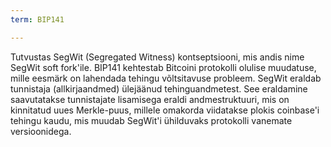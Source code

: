 ```yaml
---
term: BIP141

---
```

Tutvustas SegWit (Segregated Witness) kontseptsiooni, mis andis nime SegWit soft fork'ile. BIP141 kehtestab Bitcoini protokolli olulise muudatuse, mille eesmärk on lahendada tehingu võltsitavuse probleem. SegWit eraldab tunnistaja (allkirjaandmed) ülejäänud tehinguandmetest. See eraldamine saavutatakse tunnistajate lisamisega eraldi andmestruktuuri, mis on kinnitatud uues Merkle-puus, millele omakorda viidatakse plokis coinbase'i tehingu kaudu, mis muudab SegWit'i ühilduvaks protokolli vanemate versioonidega.